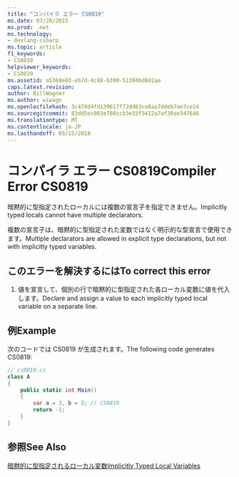 ```yaml
---
title: "コンパイラ エラー CS0819"
ms.date: 07/20/2015
ms.prod: .net
ms.technology:
- devlang-csharp
ms.topic: article
f1_keywords:
- CS0819
helpviewer_keywords:
- CS0819
ms.assetid: a5369e03-eb7d-4c88-b390-51304bd8d1ae
caps.latest.revision: 
author: BillWagner
ms.author: wiwagn
ms.openlocfilehash: 3c479d4fd139617f72dd83ce8aa7ddeb7ae7ce24
ms.sourcegitcommit: 83dd5ec003e788ccb3e33f3412a7af39ae347646
ms.translationtype: MT
ms.contentlocale: ja-JP
ms.lasthandoff: 03/15/2018
---
```

# <a name="compiler-error-cs0819"></a><span data-ttu-id="95642-102">コンパイラ エラー CS0819</span><span class="sxs-lookup"><span data-stu-id="95642-102">Compiler Error CS0819</span></span>
<span data-ttu-id="95642-103">暗黙的に型指定されたローカルには複数の宣言子を指定できません。</span><span class="sxs-lookup"><span data-stu-id="95642-103">Implicitly typed locals cannot have multiple declarators.</span></span>  
  
 <span data-ttu-id="95642-104">複数の宣言子は、暗黙的に型指定された変数ではなく明示的な型宣言で使用できます。</span><span class="sxs-lookup"><span data-stu-id="95642-104">Multiple declarators are allowed in explicit type declarations, but not with implicitly typed variables.</span></span>  
  
## <a name="to-correct-this-error"></a><span data-ttu-id="95642-105">このエラーを解決するには</span><span class="sxs-lookup"><span data-stu-id="95642-105">To correct this error</span></span>  
  
1.  <span data-ttu-id="95642-106">値を宣言して、個別の行で暗黙的に型指定された各ローカル変数に値を代入します。</span><span class="sxs-lookup"><span data-stu-id="95642-106">Declare and assign a value to each implicitly typed local variable on a separate line.</span></span>  
  
## <a name="example"></a><span data-ttu-id="95642-107">例</span><span class="sxs-lookup"><span data-stu-id="95642-107">Example</span></span>  
 <span data-ttu-id="95642-108">次のコードでは CS0819 が生成されます。</span><span class="sxs-lookup"><span data-stu-id="95642-108">The following code generates CS0819:</span></span>  
  
```csharp  
// cs0819.cs  
class A  
{  
    public static int Main()  
    {  
        var a = 3, b = 2; // CS0819  
        return -1;  
    }  
}  
```  
  
## <a name="see-also"></a><span data-ttu-id="95642-109">参照</span><span class="sxs-lookup"><span data-stu-id="95642-109">See Also</span></span>  
 [<span data-ttu-id="95642-110">暗黙的に型指定されるローカル変数</span><span class="sxs-lookup"><span data-stu-id="95642-110">Implicitly Typed Local Variables</span></span>](../../csharp/programming-guide/classes-and-structs/implicitly-typed-local-variables.md)
